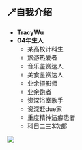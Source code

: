 ## 🪄自我介绍
- **TracyWu**
- **04年生人**
  - 某高校计科生
  - 旅游热爱者
  - 音乐鉴赏达人
  - 美食鉴赏达人
  - 业余摄影师
  - 业余跑者
  - 资深浴室歌手
  - 资深赶due家
  - 重度精神洁癖患者
  - 科目二三3次郎

![](https://img2024.cnblogs.com/blog/3274634/202408/3274634-20240826221724886-413325978.jpg)
